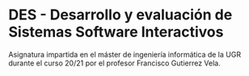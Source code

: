 # DES - Desarrollo y evaluación de Sistemas Software Interactivos

Asignatura impartida en el máster de ingeniería informática de la UGR durante el curso 20/21 por el profesor Francisco Gutierrez Vela.

